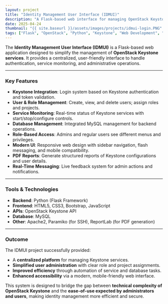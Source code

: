 ```yaml
---
layout: project
title: "Identity Management User Interface (IDMUI)"
description: "A Flask-based web interface for managing OpenStack Keystone services with authentication, user/role management, and real-time service monitoring."
date: 2025-04-24
thumbnail: "{{ site.baseurl }}/assets/images/projects/idmui-login.PNG"
tags: ["Flask", "OpenStack", "Python", "Keystone", "Web Development", "Identity Management"]
---
```


The **Identity Management User Interface (IDMUI)** is a Flask-based web application designed to simplify the management of **OpenStack Keystone services**. It provides a centralized, user-friendly interface to handle authentication, service monitoring, and administrative operations.

---

### Key Features
- **Keystone Integration**: Login system based on Keystone authentication and token validation.  
- **User & Role Management**: Create, view, and delete users; assign roles and projects.  
- **Service Monitoring**: Real-time status of Keystone services with start/stop/configure controls.  
- **Database Management**: Integrated MySQL management for backend operations.  
- **Role-Based Access**: Admins and regular users see different menus and privileges.  
- **Modern UI**: Responsive web design with sidebar navigation, flash messaging, and mobile compatibility.  
- **PDF Reports**: Generate structured reports of Keystone configurations and user details.  
- **Real-Time Messaging**: Live feedback system for admin actions and notifications.  

---

### Tools & Technologies
- **Backend**: Python (Flask Framework)  
- **Frontend**: HTML5, CSS3, Bootstrap, JavaScript  
- **APIs**: OpenStack Keystone API  
- **Database**: MySQL  
- **Other**: Apache2, Paramiko (for SSH), ReportLab (for PDF generation)  

---

### Outcome
The IDMUI project successfully provided:
- A **centralized platform** for managing Keystone services.  
- **Simplified user administration** with clear role and project assignments.  
- **Improved efficiency** through automation of service and database tasks.  
- **Enhanced accessibility** via a modern, mobile-friendly web interface.  

This system is designed to bridge the gap between **technical complexity of OpenStack Keystone** and the **ease-of-use expected by administrators and users**, making identity management more efficient and secure.
